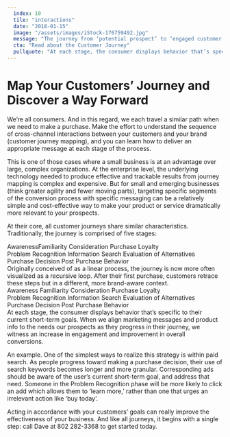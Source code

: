 ```yaml
---
  index: 10
  tile: "interactions"
  date: "2018-01-15"
  image: "/assets/images/iStock-176759492.jpg"
  message: "The journey from ‘potential prospect’ to ‘engaged customer’ involves a unique range of behaviors."
  cta: "Read about the Customer Journey"
  pullquote: "At each stage, the consumer displays behavior that’s specific to their current short-term goals."
---
```


# Map Your Customers’ Journey and Discover a Way Forward

We’re all consumers. And in this regard, we each travel a similar path when we need to make a purchase. Make the effort to understand the sequence of cross-channel interactions between your customers and your brand (customer journey mapping), and you can learn how to deliver an appropriate message at each stage of the process.

This is one of those cases where a small business is at an advantage over large, complex organizations. At the enterprise level, the underlying technology needed to produce effective and trackable results from journey mapping is complex and expensive. But for small and emerging businesses (think greater agility and fewer moving parts), targeting specific segments of the conversion process with specific messaging can be a relatively simple and cost-effective way to make your product or service dramatically more relevant to your prospects.

At their core, all customer journeys share similar characteristics. Traditionally, the journey is comprised of five stages:

<div>
	<span>Awareness</span><span>Familiarity</span>
	<span>Consideration</span>
	<span>Purchase</span>
	<span>Loyalty</span>
	<div><span>Problem Recognition</span>
		<span>Information Search</span>
		<span> Evaluation of Alternatives</span>
		<span>Purchase Decision</span>
		<span>Post Purchase Behavior </span>
	</div>
</div>
Originally conceived of as a linear process, the journey is now more often visualized as a recursive loop. After their first purchase, customers retrace these steps but in a different, more brand-aware context.
<div class=“loopier”>
	<span>Awareness</span>
	<span>Familiarity</span>
	<span>Consideration</span>
	<span>Purchase</span>
	<span>Loyalty</span>
	<div><span>Problem Recognition</span>
		<span>Information Search</span>
		<span> Evaluation of Alternatives</span>
		<span>Purchase Decision</span>
		<span>Post Purchase Behavior </span>
	</div>
</div>
At each stage, the consumer displays behavior that’s specific to their current short-term goals. When we align marketing messages and product info to the needs our prospects as they progress in their journey, we witness an increase in engagement and improvement in overall conversions.

An example. One of the simplest ways to realize this strategy is within paid search. As people progress toward making a purchase decision, their use of search keywords becomes longer and more granular. Corresponding ads should be aware of the user’s current short-term goal, and address that need. Someone in the Problem Recognition phase will be more likely to click an add which allows them to ‘learn more,’ rather than one that urges an irrelevant action like ‘buy today’.

Acting in accordance with your customers’ goals can really improve the effectiveness of your business. And like all journeys, it begins with a single step: call Dave at 802 282-3368 to get started today.
